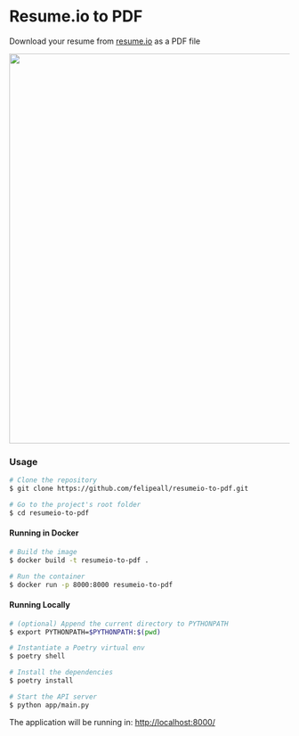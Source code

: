 # Resume.io to PDF

Download your resume from [resume.io](https://resume.io) as a PDF file

<div align="center"><a href="https://resumeio-to-pdf.fly.dev/"><img src="https://user-images.githubusercontent.com/20917430/222932579-3cb4e5fe-9b9b-4a77-baf4-69e09ddc06d0.png" width="700" /></a></div>

### Usage
```bash
# Clone the repository
$ git clone https://github.com/felipeall/resumeio-to-pdf.git

# Go to the project's root folder
$ cd resumeio-to-pdf
```

#### Running in Docker
```bash
# Build the image
$ docker build -t resumeio-to-pdf .

# Run the container
$ docker run -p 8000:8000 resumeio-to-pdf
```

#### Running Locally

````bash
# (optional) Append the current directory to PYTHONPATH
$ export PYTHONPATH=$PYTHONPATH:$(pwd)

# Instantiate a Poetry virtual env
$ poetry shell

# Install the dependencies
$ poetry install

# Start the API server
$ python app/main.py
````
The application will be running in: [http://localhost:8000/](http://localhost:8000/)
